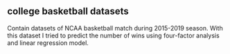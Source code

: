 ## college basketball datasets
Contain datasets of NCAA basketball match during 2015-2019 season. With this dataset I tried to predict the number of wins using four-factor analysis and linear regression model.
